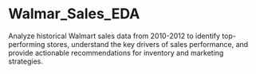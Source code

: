 # Walmar_Sales_EDA
Analyze historical Walmart sales data from 2010-2012 to identify top-performing stores, understand the key drivers of sales performance, and provide actionable recommendations for inventory and marketing strategies.

